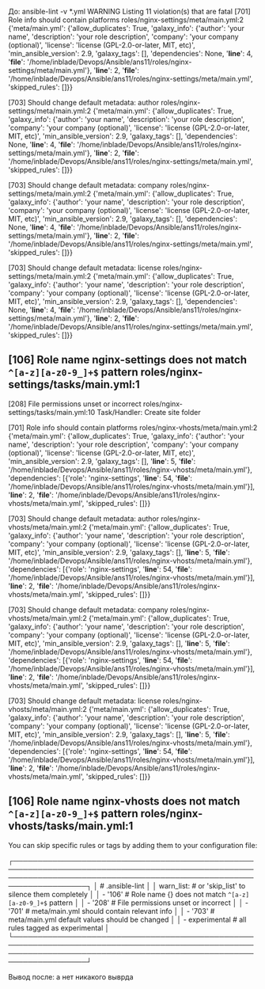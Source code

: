До:
ansible-lint -v *.yml
WARNING  Listing 11 violation(s) that are fatal
[701] Role info should contain platforms
roles/nginx-settings/meta/main.yml:2
{'meta/main.yml': {'allow_duplicates': True, 'galaxy_info': {'author': 'your name', 'description': 'your role description', 'company': 'your company (optional)', 'license': 'license (GPL-2.0-or-later, MIT, etc)', 'min_ansible_version': 2.9, 'galaxy_tags': [], 'dependencies': None, '__line__': 4, '__file__': '/home/inblade/Devops/Ansible/ans11/roles/nginx-settings/meta/main.yml'}, '__line__': 2, '__file__': '/home/inblade/Devops/Ansible/ans11/roles/nginx-settings/meta/main.yml', 'skipped_rules': []}}

[703] Should change default metadata: author
roles/nginx-settings/meta/main.yml:2
{'meta/main.yml': {'allow_duplicates': True, 'galaxy_info': {'author': 'your name', 'description': 'your role description', 'company': 'your company (optional)', 'license': 'license (GPL-2.0-or-later, MIT, etc)', 'min_ansible_version': 2.9, 'galaxy_tags': [], 'dependencies': None, '__line__': 4, '__file__': '/home/inblade/Devops/Ansible/ans11/roles/nginx-settings/meta/main.yml'}, '__line__': 2, '__file__': '/home/inblade/Devops/Ansible/ans11/roles/nginx-settings/meta/main.yml', 'skipped_rules': []}}

[703] Should change default metadata: company
roles/nginx-settings/meta/main.yml:2
{'meta/main.yml': {'allow_duplicates': True, 'galaxy_info': {'author': 'your name', 'description': 'your role description', 'company': 'your company (optional)', 'license': 'license (GPL-2.0-or-later, MIT, etc)', 'min_ansible_version': 2.9, 'galaxy_tags': [], 'dependencies': None, '__line__': 4, '__file__': '/home/inblade/Devops/Ansible/ans11/roles/nginx-settings/meta/main.yml'}, '__line__': 2, '__file__': '/home/inblade/Devops/Ansible/ans11/roles/nginx-settings/meta/main.yml', 'skipped_rules': []}}

[703] Should change default metadata: license
roles/nginx-settings/meta/main.yml:2
{'meta/main.yml': {'allow_duplicates': True, 'galaxy_info': {'author': 'your name', 'description': 'your role description', 'company': 'your company (optional)', 'license': 'license (GPL-2.0-or-later, MIT, etc)', 'min_ansible_version': 2.9, 'galaxy_tags': [], 'dependencies': None, '__line__': 4, '__file__': '/home/inblade/Devops/Ansible/ans11/roles/nginx-settings/meta/main.yml'}, '__line__': 2, '__file__': '/home/inblade/Devops/Ansible/ans11/roles/nginx-settings/meta/main.yml', 'skipped_rules': []}}

[106] Role name nginx-settings does not match ``^[a-z][a-z0-9_]+$`` pattern
roles/nginx-settings/tasks/main.yml:1
---

[208] File permissions unset or incorrect
roles/nginx-settings/tasks/main.yml:10
Task/Handler: Create site folder

[701] Role info should contain platforms
roles/nginx-vhosts/meta/main.yml:2
{'meta/main.yml': {'allow_duplicates': True, 'galaxy_info': {'author': 'your name', 'description': 'your role description', 'company': 'your company (optional)', 'license': 'license (GPL-2.0-or-later, MIT, etc)', 'min_ansible_version': 2.9, 'galaxy_tags': [], '__line__': 5, '__file__': '/home/inblade/Devops/Ansible/ans11/roles/nginx-vhosts/meta/main.yml'}, 'dependencies': [{'role': 'nginx-settings', '__line__': 54, '__file__': '/home/inblade/Devops/Ansible/ans11/roles/nginx-vhosts/meta/main.yml'}], '__line__': 2, '__file__': '/home/inblade/Devops/Ansible/ans11/roles/nginx-vhosts/meta/main.yml', 'skipped_rules': []}}

[703] Should change default metadata: author
roles/nginx-vhosts/meta/main.yml:2
{'meta/main.yml': {'allow_duplicates': True, 'galaxy_info': {'author': 'your name', 'description': 'your role description', 'company': 'your company (optional)', 'license': 'license (GPL-2.0-or-later, MIT, etc)', 'min_ansible_version': 2.9, 'galaxy_tags': [], '__line__': 5, '__file__': '/home/inblade/Devops/Ansible/ans11/roles/nginx-vhosts/meta/main.yml'}, 'dependencies': [{'role': 'nginx-settings', '__line__': 54, '__file__': '/home/inblade/Devops/Ansible/ans11/roles/nginx-vhosts/meta/main.yml'}], '__line__': 2, '__file__': '/home/inblade/Devops/Ansible/ans11/roles/nginx-vhosts/meta/main.yml', 'skipped_rules': []}}

[703] Should change default metadata: company
roles/nginx-vhosts/meta/main.yml:2
{'meta/main.yml': {'allow_duplicates': True, 'galaxy_info': {'author': 'your name', 'description': 'your role description', 'company': 'your company (optional)', 'license': 'license (GPL-2.0-or-later, MIT, etc)', 'min_ansible_version': 2.9, 'galaxy_tags': [], '__line__': 5, '__file__': '/home/inblade/Devops/Ansible/ans11/roles/nginx-vhosts/meta/main.yml'}, 'dependencies': [{'role': 'nginx-settings', '__line__': 54, '__file__': '/home/inblade/Devops/Ansible/ans11/roles/nginx-vhosts/meta/main.yml'}], '__line__': 2, '__file__': '/home/inblade/Devops/Ansible/ans11/roles/nginx-vhosts/meta/main.yml', 'skipped_rules': []}}

[703] Should change default metadata: license
roles/nginx-vhosts/meta/main.yml:2
{'meta/main.yml': {'allow_duplicates': True, 'galaxy_info': {'author': 'your name', 'description': 'your role description', 'company': 'your company (optional)', 'license': 'license (GPL-2.0-or-later, MIT, etc)', 'min_ansible_version': 2.9, 'galaxy_tags': [], '__line__': 5, '__file__': '/home/inblade/Devops/Ansible/ans11/roles/nginx-vhosts/meta/main.yml'}, 'dependencies': [{'role': 'nginx-settings', '__line__': 54, '__file__': '/home/inblade/Devops/Ansible/ans11/roles/nginx-vhosts/meta/main.yml'}], '__line__': 2, '__file__': '/home/inblade/Devops/Ansible/ans11/roles/nginx-vhosts/meta/main.yml', 'skipped_rules': []}}

[106] Role name nginx-vhosts does not match ``^[a-z][a-z0-9_]+$`` pattern
roles/nginx-vhosts/tasks/main.yml:1
---

You can skip specific rules or tags by adding them to your configuration file:                                                                                         

┌─────────────────────────────────────────────────────────────────────────────────────────────────────────────────────────────────────────────────────────────────────┐
│ # .ansible-lint                                                                                                                                                     │
│ warn_list:  # or 'skip_list' to silence them completely                                                                                                             │
│   - '106'  # Role name {} does not match ``^[a-z][a-z0-9_]+$`` pattern                                                                                              │
│   - '208'  # File permissions unset or incorrect                                                                                                                    │
│   - '701'  # meta/main.yml should contain relevant info                                                                                                             │
│   - '703'  # meta/main.yml default values should be changed                                                                                                         │
│   - experimental  # all rules tagged as experimental                                                                                                                │
└─────────────────────────────────────────────────────────────────────────────────────────────────────────────────────────────────────────────────────────────────────┘



Вывод после:
а нет никакого выврда
